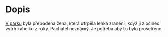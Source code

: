 # Dopis

[V parku](scene/park) byla přepadena žena, která utrpěla lehká zranění, když ji
zločinec vytrh kabelku z ruky. Pachatel neznámý. Je potřeba aby to bylo prošetřeno.